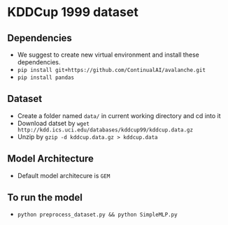 # KDDCup 1999 dataset 

## Dependencies 
- We suggest to create new virtual environment and install these dependencies. 
- ```pip install git+https://github.com/ContinualAI/avalanche.git```
- ```pip install pandas```
## Dataset
- Create a folder named `data/` in current working directory and cd into it
- Download datset by ``` wget http://kdd.ics.uci.edu/databases/kddcup99/kddcup.data.gz ```
- Unzip by ```gzip -d kddcup.data.gz > kddcup.data ```

## Model Architecture
- Default model architecure is `GEM`

## To run the model 
- ```python preprocess_dataset.py && python SimpleMLP.py```

